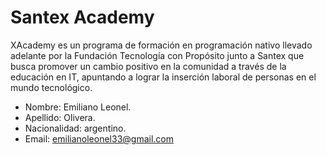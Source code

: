 # Santex Academy


XAcademy es un programa de formación en programación nativo llevado adelante por la Fundación Tecnología con Propósito junto a Santex que busca promover un cambio positivo en la comunidad a través de la educación en IT, apuntando a lograr la inserción laboral de personas en el mundo tecnológico. 

- Nombre: Emiliano Leonel.
- Apellido: Olivera.
- Nacionalidad: argentino.
- Email: emilianoleonel33@gmail.com